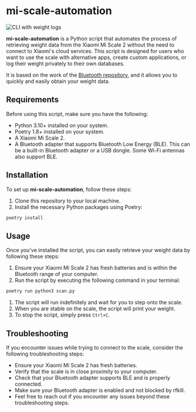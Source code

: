 # mi-scale-automation

![CLI with weight logs](https://raw.githubusercontent.com/barkayshahar/mi-scale-automation/main/showcase.png "Showcase")

**mi-scale-automation** is a Python script that automates the process of retrieving weight data from the Xiaomi Mi Scale 2 without the need to connect to Xiaomi's cloud services. This script is designed for users who want to use the scale with alternative apps, create custom applications, or log their weight privately to their own databases.

It is based on the work of the [Bluetooth repository](https://github.com/wiecosystem/Bluetooth/tree/master), and it allows you to quickly and easily obtain your weight data.

## Requirements

Before using this script, make sure you have the following:

- Python 3.10+ installed on your system.
- Poetry 1.8+ installed on your system.
- A Xiaomi Mi Scale 2.
- A Bluetooth adapter that supports Bluetooth Low Energy (BLE). This can be a built-in Bluetooth adapter or a USB dongle. Some Wi-Fi antennas also support BLE.

## Installation

To set up **mi-scale-automation**, follow these steps:

1. Clone this repository to your local machine.
2. Install the necessary Python packages using Poetry:

```bash
poetry install
```

## Usage

Once you've installed the script, you can easily retrieve your weight data by following these steps:
  
1. Ensure your Xiaomi Mi Scale 2 has fresh batteries and is within the Bluetooth range of your computer.
2. Run the script by executing the following command in your terminal:

```bash
poetry run python3 scan.py
```
1. The script will run indefinitely and wait for you to step onto the scale.
2. When you are stable on the scale, the script will print your weight.
3. To stop the script, simply press `Ctrl+C`.

## Troubleshooting

If you encounter issues while trying to connect to the scale, consider the following troubleshooting steps:

- Ensure your Xiaomi Mi Scale 2 has fresh batteries.
- Verify that the scale is in close proximity to your computer.
- Check that your Bluetooth adapter supports BLE and is properly connected.
- Make sure your Bluetooth adapter is enabled and not blocked by rfkill.
- Feel free to reach out if you encounter any issues beyond these troubleshooting steps.

